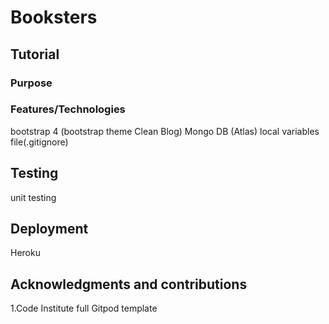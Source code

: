 # Booksters




## Tutorial



### Purpose



### Features/Technologies
bootstrap 4 (bootstrap theme Clean Blog)
Mongo DB (Atlas)
local variables file(.gitignore)


## Testing

unit testing

## Deployment

Heroku



## Acknowledgments and contributions

1.Code Institute full Gitpod template



